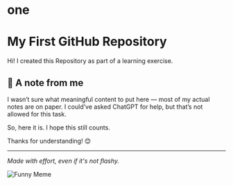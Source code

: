 # one
# My First GitHub Repository

Hi! I created this Repository as part of a learning exercise.

## 📓 A note from me

I wasn’t sure what meaningful content to put here — most of my actual notes are on paper. I could’ve asked ChatGPT for help, but that’s not allowed for this task.

So, here it is. I hope this still counts.

Thanks for understanding! 😊

---

*Made with effort, even if it's not flashy.*

![Funny Meme](https://github.com/mariessmariee/one/blob/main/meme.jpg?raw=true)
